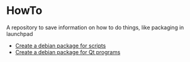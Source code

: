 # HowTo
A repository to save information on how to do things, like packaging in launchpad

* [Create a debian package for scripts](./deb-scripts.md)
* [Create a debian package for Qt programs](./deb-qt.md)
